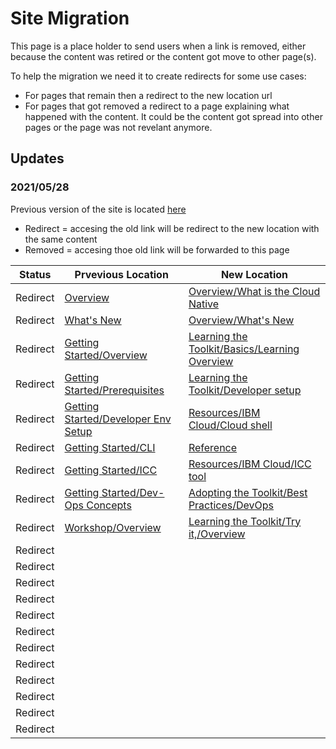 # Site Migration

This page is a place holder to send users when a link is removed, either because the content was retired or the content got move to other page(s).

To help the migration we need it to create redirects for some use cases:
- For pages that remain then a redirect to the new location url
- For pages that got removed a redirect to a page explaining what happened with the content. It could be the content got spread into other pages or the page was not revelant anymore.


## Updates

### 2021/05/28

Previous version of the site is located [here](https://cloud-native-toolkit.github.io/dev-guide)

- Redirect = accesing the old link will be redirect to the new location with the same content
- Removed  = accesing thoe old link will be forwarded to this page

| Status   | Prvevious Location                                                                                                                    | New Location  |
| ------   | ------------------------------------------------------------------------------------------------------------------------------------  | ------------- |
| Redirect | [Overview](https://cloud-native-toolkit.github.io/dev-guide/overview)                                                                 | [Overview/What is the Cloud Native](https://cloudnativetoolkit.dev/overview/overview/)  |
| Redirect | [What's New](https://cloud-native-toolkit.github.io/dev-guide/whats-new)                                                              | [Overview/What's New](https://cloudnativetoolkit.dev/overview/whats-new/)  |
| Redirect | [Getting Started/Overview](https://cloud-native-toolkit.github.io/dev-guide/getting-started)                                          | [Learning the Toolkit/Basics/Learning Overview](https://cloudnativetoolkit.dev/learning/fast-start/)  |
| Redirect | [Getting Started/Prerequisites](https://cloud-native-toolkit.github.io/dev-guide/getting-started/prereqs)                             | [Learning the Toolkit/Developer setup](https://cloudnativetoolkit.dev/learning/dev-setup/)  |
| Redirect | [Getting Started/Developer Env Setup](https://cloud-native-toolkit.github.io/dev-guide/getting-started/dev-env-setup)                 | [Resources/IBM Cloud/Cloud shell](https://cloudnativetoolkit.dev/resources/ibm-cloud/cloud-shell/)  |
| Redirect | [Getting Started/CLI](https://cloud-native-toolkit.github.io/dev-guide/getting-started/cli)                                           | [Reference](https://cloudnativetoolkit.dev/reference/cli/)  |
| Redirect | [Getting Started/ICC](https://cloud-native-toolkit.github.io/dev-guide/getting-started/icc)                                           | [Resources/IBM Cloud/ICC tool](https://cloudnativetoolkit.dev/resources/ibm-cloud/icc/)  |
| Redirect | [Getting Started/Dev-Ops Concepts](https://cloud-native-toolkit.github.io/dev-guide/getting-started/dev-ops)                          | [Adopting the Toolkit/Best Practices/DevOps](https://cloudnativetoolkit.dev/adopting/best-practices/devops/)  |
| Redirect | [Workshop/Overview](https://cloud-native-toolkit.github.io/dev-guide/workshop)                                                        | [Learning the Toolkit/Try it,/Overview](https://cloudnativetoolkit.dev/resources/workshop/workshop/)  |
| Redirect | [](https://cloud-native-toolkit.github.io/dev-guide/workshop/setup)        | []()                                                                                                                    |
| Redirect | [](https://cloud-native-toolkit.github.io/dev-guide/workshop/terminal)        | []()                                                                                                                    |
| Redirect | [](https://cloud-native-toolkit.github.io/dev-guide/workshop/ci)        | []()                                                                                                                    |
| Redirect | [](https://cloud-native-toolkit.github.io/dev-guide/workshop/cd)        | []()                                                                                                                    |
| Redirect | [](https://cloud-native-toolkit.github.io/dev-guide/workshop/inventory)        | []()                                                                                                                    |
| Redirect | [](https://cloud-native-toolkit.github.io/dev-guide/workshop/appmod)        | []()                                                                                                                    |
| Redirect | []()        | []()                                                                                                                    |
| Redirect | []()        | []()                                                                                                                    |
| Redirect | []()        | []()                                                                                                                    |
| Redirect | []()        | []()                                                                                                                    |
| Redirect | []()        | []()                                                                                                                    |
| Redirect | []()        | []()                                                                                                                    |

